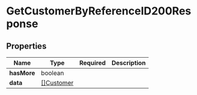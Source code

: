 # GetCustomerByReferenceID200Response



## Properties

| Name | Type | Required | Description |
| ------------ | ------------- | ------------- | ------------- |
| **hasMore** | boolean |  |  |
**data** | [[]Customer](Customer.md) |  |  |


